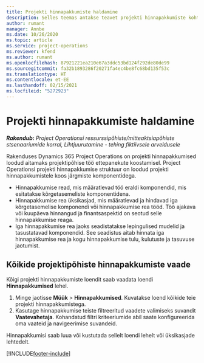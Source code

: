 ```yaml
---
title: Projekti hinnapakkumiste haldamine
description: Selles teemas antakse teavet projekti hinnapakkumiste kohta.
author: rumant
manager: Annbe
ms.date: 10/26/2020
ms.topic: article
ms.service: project-operations
ms.reviewer: kfend
ms.author: rumant
ms.openlocfilehash: 87921221ea210e67a3ddc53bd124f292de80de99
ms.sourcegitcommit: fa32b1893286f20271fa4ec4be8fc68bd135f53c
ms.translationtype: HT
ms.contentlocale: et-EE
ms.lasthandoff: 02/15/2021
ms.locfileid: "5272923"
---
```

# <a name="manage-project-quotes"></a>Projekti hinnapakkumiste haldamine

_**Rakendub:** Project Operationsi ressurssipõhiste/mitteaktsiapõhiste stsenaariumide korral,  Lihtjuurutamine - tehing fiktiivsele arveldusele_

Rakenduses Dynamics 365 Project Operations on projekti hinnapakkumised loodud aitamaks projektipõhise töö ettepanekute koostamisel. Project Operationsi projekti hinnapakkumise struktuur on loodud projekti hinnapakkumistele koos järgmiste komponentidega.

  - Hinnapakkumise read, mis määratlevad töö eraldi komponendid, mis esitatakse kõrgetasemeliste komponentidena.
  - Hinnapakkumise rea üksikasjad, mis määratlevad ja hindavad iga kõrgetasemelise komponendi või hinnapakkumise rea tööd. Töö ajakava või kuupäeva hinnangud ja finantsaspektid on seotud selle hinnapakkumise reaga.
  - Iga hinnapakkumise rea jaoks seadistatakse lepingulised mudelid ja tasustatavad komponendid. See seadistus aitab hinnata iga hinnapakkumise rea ja kogu hinnapakkumise tulu, kulutuste ja tasuvuse jaotumist.

## <a name="view-all-project-based-quotes"></a>Kõikide projektipõhiste hinnapakkumiste vaade

Kõigi projekti hinnapakkumiste loendit saab vaadata loendi **Hinnapakkumised** lehel. 

1. Minge jaotisse **Müük** > **Hinnapakkumised**. Kuvatakse loend kõikide teie projekti hinnapakkumistega. 
2. Kasutage hinnapakkumise teiste filtreeritud vaadete valimiseks suvandit **Vaatevahetaja**. Kohandatud filtri kriteeriumide abil saate konfigureerida oma vaateid ja navigeerimise suvandeid.

Hinnapakkumisi saab luua või kustutada sellelt loendi lehelt või üksikasjade lehtedelt.


[!INCLUDE[footer-include](../../includes/footer-banner.md)]